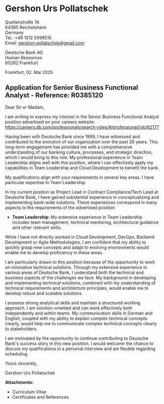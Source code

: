 # Gershon Urs Pollatschek
Quellenstraße 1A  
64385 Reichelsheim  
Germany  
Tel.: +49 1512 5098515  
Email: gershon.pollatschek@gmail.com

Deutsche Bank AG  
Human Resources  
60262 Frankfurt  

Frankfurt, 02. Mai 2025

## Application for Senior Business Functional Analyst - Reference: R0385120

Dear Sir or Madam,

I am writing to express my interest in the Senior Business Functional Analyst position  advertised on your careers website: https://careers.db.com/professionals/search-roles/#/professional/job/62177

Having been with Deutsche Bank since 1999, I have witnessed and contributed to the evolution of our organization over the past 26 years. This long-term engagement has provided me with a comprehensive understanding of our banking culture, processes, and strategic direction, which I would bring to this role. My professional experience in Team Leadership aligns well with this position, where I can effectively apply my capabilities in Team Leadership and Cloud Development to benefit the bank.

My qualifications align with your requirements in several key areas. I have particular expertise in Team Leadership.

In my current position as Project Lead in Contract Compliance/Tech Lead at Deutsche Bank, I have gained substantial experience in conceptualizing and implementing bank-wide solutions. These experiences correspond in many aspects to the requirements of the advertised position:

- **Team Leadership**: My extensive experience in Team Leadership includes team management, technical mentoring, architectural guidance and other relevant skills.

While I have not directly worked in Cloud Development, DevOps, Backend Development or Agile Methodologies, I am confident that my ability to quickly grasp new concepts and adapt to evolving environments would enable me to develop proficiency in these areas.

I am particularly drawn to this position because of the opportunity to work on innovative technical solutions. Through my extensive experience in various areas of Deutsche Bank, I understand both the technical and business aspects of the challenges we face. My background in developing and implementing technical solutions, combined with my understanding of technical requirements and architecture principles, would enable me to develop robust and scalable solutions.

I possess strong analytical skills and maintain a structured working approach. I am solution-oriented and can work effectively both independently and within teams. My communication skills in German and English, coupled with my ability to explain complex technical concepts clearly, would help me to communicate complex technical concepts clearly to stakeholders.

I am motivated by the opportunity to continue contributing to Deutsche Bank's success story in this new position. I would welcome the chance to discuss my qualifications in a personal interview and am flexible regarding scheduling.

Yours sincerely,

Gershon Urs Pollatschek

**Attachments:**
- Curriculum Vitae
- Certificates and References